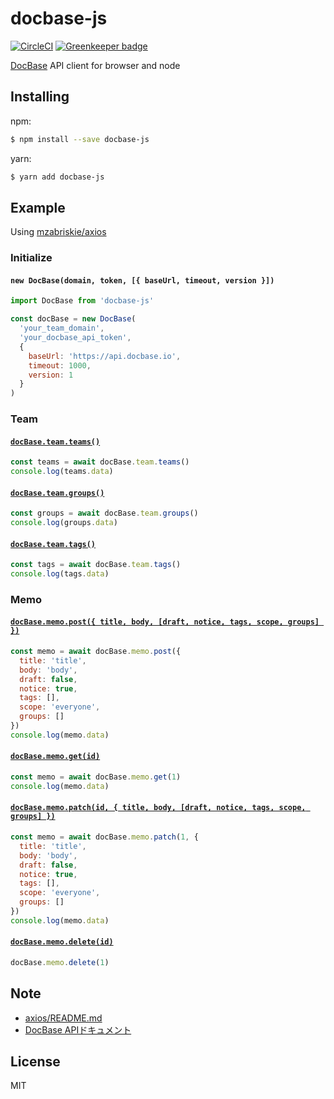 # docbase-js
[![CircleCI](https://circleci.com/gh/dachi023/docbase-js.svg?style=svg)](https://circleci.com/gh/dachi023/docbase-js)
[![Greenkeeper badge](https://badges.greenkeeper.io/dachi023/docbase-js.svg)](https://greenkeeper.io/)

[DocBase](https://docbase.io) API client for browser and node

## Installing


npm:
```sh
$ npm install --save docbase-js
```

yarn:
```sh
$ yarn add docbase-js
```

## Example
Using [mzabriskie/axios](https://github.com/mzabriskie/axios)

### Initialize
#### `new DocBase(domain, token, [{ baseUrl, timeout, version }])`
```js
import DocBase from 'docbase-js'

const docBase = new DocBase(
  'your_team_domain',
  'your_docbase_api_token',
  {
    baseUrl: 'https://api.docbase.io',
    timeout: 1000,
    version: 1
  }
)
```

### Team
#### [`docBase.team.teams()`](https://help.docbase.io/posts/92977)
```js
const teams = await docBase.team.teams()
console.log(teams.data)
```

#### [`docBase.team.groups()`](https://help.docbase.io/posts/92978)
```js
const groups = await docBase.team.groups()
console.log(groups.data)
```

#### [`docBase.team.tags()`](https://help.docbase.io/posts/92979)
```js
const tags = await docBase.team.tags()
console.log(tags.data)
```

### Memo
#### [`docBase.memo.post({ title, body, [draft, notice, tags, scope, groups] })`](https://help.docbase.io/posts/92980)
```js
const memo = await docBase.memo.post({
  title: 'title',
  body: 'body',
  draft: false,
  notice: true,
  tags: [],
  scope: 'everyone',
  groups: []
})
console.log(memo.data)
```

#### [`docBase.memo.get(id)`](https://help.docbase.io/posts/97204)
```js
const memo = await docBase.memo.get(1)
console.log(memo.data)
```

#### [`docBase.memo.patch(id, { title, body, [draft, notice, tags, scope, groups] })`](https://help.docbase.io/posts/92981)
```js
const memo = await docBase.memo.patch(1, {
  title: 'title',
  body: 'body',
  draft: false,
  notice: true,
  tags: [],
  scope: 'everyone',
  groups: []
})
console.log(memo.data)
```

#### [`docBase.memo.delete(id)`](https://help.docbase.io/posts/92982)
```js
docBase.memo.delete(1)
```

## Note
- [axios/README.md](https://github.com/mzabriskie/axios/blob/master/README.md)
- [DocBase APIドキュメント](https://help.docbase.io/posts/45703)

## License
MIT
